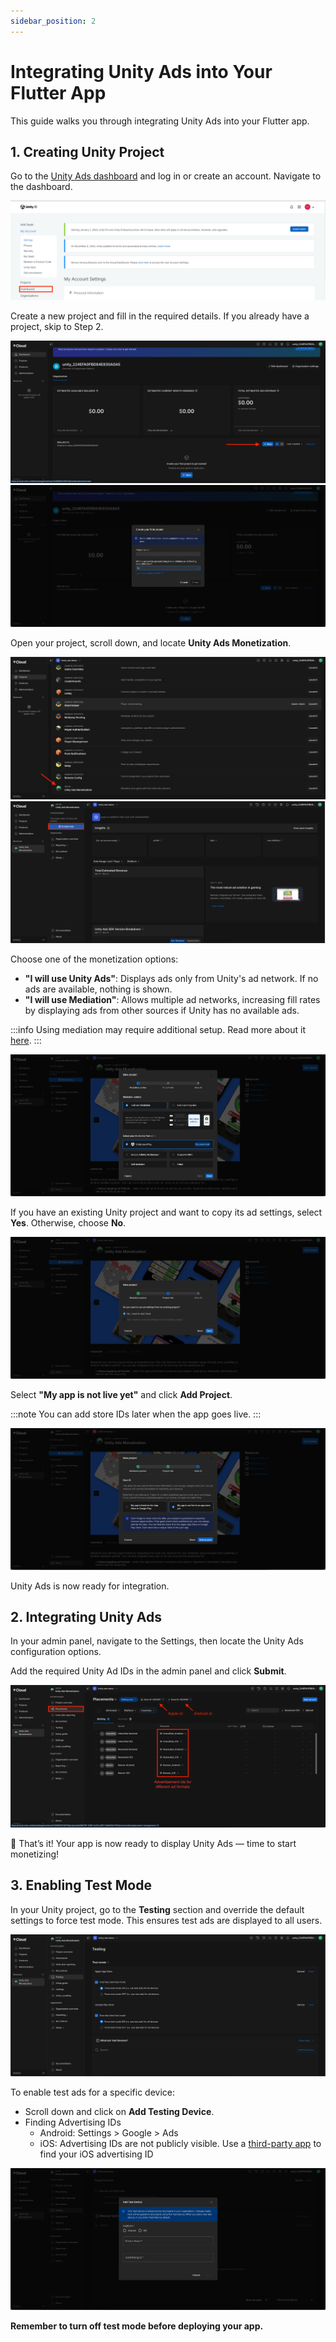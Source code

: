 ```yaml
---
sidebar_position: 2
---
```


# Integrating Unity Ads into Your Flutter App

This guide walks you through integrating Unity Ads into your Flutter app.

## 1. Creating Unity Project

Go to the [Unity Ads dashboard](https://id.unity.com/en/account/) and log in or create an account.
Navigate to the dashboard.

![Unity Ads Dashboard](../../../static/img/advertisement/Unityads1.png)

Create a new project and fill in the required details. If you already have a project, skip to Step 2.

![Create Unity Project](../../../static/img/advertisement/Unityads2.png)
![Project Form](../../../static/img/advertisement/Unityads3.png)

Open your project, scroll down, and locate **Unity Ads Monetization**.

![Unity Ads Monetization](../../../static/img/advertisement/Unityads4.png)
![Enable Ads](../../../static/img/advertisement/Unityads5.png)

Choose one of the monetization options:

- **"I will use Unity Ads"**: Displays ads only from Unity's ad network. If no ads are available, nothing is shown.
- **"I will use Mediation"**: Allows multiple ad networks, increasing fill rates by displaying ads from other sources if Unity has no available ads.

:::info
Using mediation may require additional setup. Read more about it [here](https://docs.unity.com/ads/en-us/manual/ImplementingUnityAdsInMediation).
:::

![Mediation Ads](../../../static/img/advertisement/Unityads6.png)

If you have an existing Unity project and want to copy its ad settings, select **Yes**. Otherwise, choose **No**.

![Copy Ad Settings](../../../static/img/advertisement/Unityads7.png)

Select **"My app is not live yet"** and click **Add Project**.

:::note
You can add store IDs later when the app goes live.
:::

![Connecting Apps with Unity SDK](../../../static/img/advertisement/Unityads8.png)

Unity Ads is now ready for integration.

## 2. Integrating Unity Ads

In your admin panel, navigate to the Settings, then locate the Unity Ads configuration options.

Add the required Unity Ad IDs in the admin panel and click **Submit**.

![Unity Ad IDs](../../../static/img/advertisement/Unityads9.png)

🎉 That’s it! Your app is now ready to display Unity Ads — time to start monetizing!

## 3. Enabling Test Mode

In your Unity project, go to the **Testing** section and override the default settings to force test mode. This ensures test ads are displayed to all users.

![Testing Ads](../../../static/img/advertisement/Unityads10.png)

To enable test ads for a specific device:

- Scroll down and click on **Add Testing Device**.
- Finding Advertising IDs
  - Android: Settings > Google > Ads
  - iOS: Advertising IDs are not publicly visible. Use a [third-party app](https://apps.apple.com/in/app/my-device-id-by-appsflyer/id1192323960) to find your iOS advertising ID

![Testing on Specific Device](../../../static/img/advertisement/Unityads11.png)

**Remember to turn off test mode before deploying your app.** 
